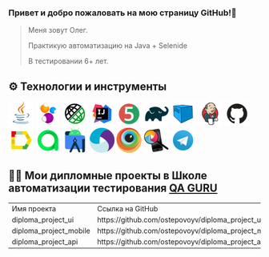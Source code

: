 ### Привет и добро пожаловать на мою страницу GitHub!👋

> Меня зовут Олег.
>
>Практикую автоматизацию на Java + Selenide
>
> В тестировании 6+ лет.
>

## :gear: Технологии и инструменты

<p align="left">
<a href="https://www.java.com/"><img src="media/logo/Java.svg" width="50" height="50" alt="Java" title="Java"/></a>
<a href="https://selenide.org/"><img src="media/logo/Selenide.svg" width="50" height="50" alt="Selenide" title="Selenide"/></a>
<a href="https://rest-assured.io/"><img src="media/logo/rest-assured-logo.svg" width="50" height="50" alt="REST-Assured" title="REST-Assured"/></a>
<a href="https://www.jetbrains.com/idea/"><img src="media/logo/Intelij_IDEA.svg" width="50" height="50"  alt="IDEA" title="IntelliJ IDEA"/></a>
<a href="https://junit.org/junit5/"><img src="media/logo/JUnit5.svg" width="50" height="50" alt="JUnit 5" title="JUnit 5"/></a>
<a href="https://gradle.org/"><img src="media/logo/Gradle.svg" width="50" height="50" alt="Gradle" title="Gradle"/></a>
<a href="https://aerokube.com/selenoid/"><img src="media/logo/Selenoid.svg" width="50" height="50" alt="Selenoid" title="Selenoid"/></a>
<a href="https://www.jenkins.io/"><img src="media/logo/Jenkins.svg" width="50" height="50" alt="Jenkins" title="Jenkins"/></a>
<a href="https://github.com/"><img src="media/logo/GitHub.svg" width="50" height="50" alt="Github" title="GitHub"/></a>
<a href="https://github.com/allure-framework/allure2"><img src="media/logo/Allure_Report.svg" width="50" height="50" alt="Allure" title="Allure"/></a>
<a href="https://qameta.io/"><img src="media/logo/Allure_TO.svg" width="50" height="50" alt="Allure_TO" title="Allure_TO"></a>
<a href="https://developer.android.com/"><img src="media/logo/Android-studio.svg" width="50" height="50" alt="Android-studio" title="Android-studio"/></a>
<a href="https://appium.io/"><img src="media/logo/Appium.svg" width="50" height="50" alt="Appium" title="Appium"/></a>
<a href="https://www.browserstack.com/"><img src="media/logo/Browserstack.svg" width="50" height="50" alt="Browserstack" title="Browserstack"/></a>
<a href="https://github.com/appium/appium-inspector"><img src="media/logo/appium-inspector.png" width="50" height="50" alt="Appium Inspector" title="Appium Inspector"/></a>
<a href="https://web.telegram.org/"><img src="media/logo/Telegram.svg" width="50" height="50" alt="Telegram" title="Telegram"></a>
</p>


## :man_student: Мои дипломные проекты в Школе автоматизации тестирования [QA GURU](https://qa.guru/)

<table width="100%" border='0'>
   <tr> 
    <td width="30%" valign="bottom">Имя проекта</td><td valign="middle">Ссылка на GitHub</td></tr>
    <tr><td width="30%" valign="bottom">diploma_project_ui</td><td valign="middle">https://github.com/ostepovoyv/diploma_project_ui</td>
    <tr><td width="30%" valign="bottom">diploma_project_mobile</td><td valign="middle">https://github.com/ostepovoyv/diploma_project_mobile</td></tr>
    <tr><td width="30%" valign="bottom">diploma_project_api</td><td valign="middle">https://github.com/ostepovoyv/diploma_project_api</td></tr>
   </tr>
  </table>
  </br>

<!--
**ostepovoyv/ostepovoyv** is a ✨ _special_ ✨ repository because its `README.md` (this file) appears on your GitHub profile.

Here are some ideas to get you started:

- 🔭 I’m currently working on ...
- 🌱 I’m currently learning ...
- 👯 I’m looking to collaborate on ...
- 🤔 I’m looking for help with ...
- 💬 Ask me about ...
- 📫 How to reach me: ...
- 😄 Pronouns: ...
- ⚡ Fun fact: ...
-->
